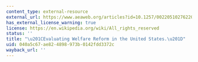 ```yaml
---
content_type: external-resource
external_url: https://www.aeaweb.org/articles?id=10.1257/002205102762203576
has_external_license_warning: true
license: https://en.wikipedia.org/wiki/All_rights_reserved
status: ''
title: "\u201CEvaluating Welfare Reform in the United States.\u201D"
uid: 040a5c67-ae82-4898-973b-0142fdd3372c
wayback_url: ''
---
```

